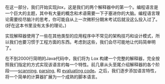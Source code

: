 在这一部分，我们开始实现jlox，这是我们的两个解释器中的第一个。编程语言是一个巨大的主题，其中有大量的概念和术语需要一下子塞进你的大脑。编程语言理论需要绞尽脑汁的思考，你可能自从上一次微积分期末考试后就没这么投入过了。(好在这本书里没有太多的理论。)

实现解释器使用了一些在其他类型的应用程序中不常见的架构技巧和设计模式，所以我们也要习惯于工程方面的东西。考虑到这些，我们会尽可能地让代码简单明了。

在不到2000行简明的Java代码中，我们将为 Lox 构建一个完整的解释器，完全按照我们指定的方式实现该语言的每一个特性。前几章从头至尾介绍解释器的各个阶段——[scanning][], [parsing][], 和 [evaluating code][]。之后，我们逐步添加语言特性，将一个简单的计算器扩展为一个成熟的脚本语言。

[scanning]: scanning.html
[parsing]: parsing-expressions.html
[evaluating code]: evaluating-expressions.html
